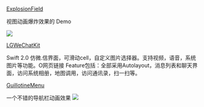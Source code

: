 [ExplosionField](https://github.com/tyrantgit/ExplosionField)

视图动画爆炸效果的 Demo

![](https://github.com/tyrantgit/ExplosionField/blob/master/explosionfield.gif)

[LGWeChatKit](https://github.com/jamy0801/LGWeChatKit)

Swift 2.0 仿微.信界面，可滑动cell，自定义图片选择器。支持视频，语音，系统图片等功能。O网页链接 Feature包括：全部采用Autolayout，消息列表和聊天界面，访问系统相册，地图调用，访问通讯录，扫一扫等。

[GuillotineMenu](https://github.com/Yalantis/GuillotineMenu)

一个不错的导航栏动画效果
![](https://camo.githubusercontent.com/10639e803a90fadd751d3683c497c449e2a48339/68747470733a2f2f6431337961637572716a676172612e636c6f756466726f6e742e6e65742f75736572732f3439353739322f73637265656e73686f74732f323031383234392f64726166745f30362e676966)
